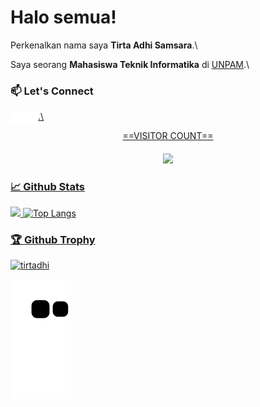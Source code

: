 # Halo semua! 

Perkenalkan nama saya **Tirta Adhi Samsara**.\

Saya seorang **Mahasiswa Teknik Informatika** di [UNPAM](https://unpam.ac.id/).\

### 📫 Let's Connect
<a href="https://linkedin.com/in/tirtaadhisamsara" target="_blank"><img align="left" alt="tirtadhi | LinkedIn" width="22px" src="https://github.com/Aakarsh-B/trying-repos/blob/master/linkedin.svg" />
<a href="https://instagram.com/tirtadhi" target="_blank"><img align="left" alt="tirtadhi | Instagram" width="22px" src="https://github.com/Aakarsh-B/trying-repos/blob/master/insta.svg" /> .\

  
<p align="center">==VISITOR COUNT==
  <h4 align="center">

  <img src="https://profile-counter.glitch.me/tirtadhi/count.svg" />

### 📈 Github Stats
<p align="left">
<a href="https://github.com/tirtadhi">
  <img src="https://github-readme-stats.vercel.app/api?username=tirtadhi&show_icons=true&theme=dracula&line_height=33" />
  <img src="https://github-readme-stats.vercel.app/api/top-langs/?username=tirtadhi&langs_count=10&theme=radical&count_private=true" src="https://github.com/anuraghazra/github-readme-stats" alt="Top Langs">
</p>
 

 ### 🏆 Github Trophy
  <p align="left"> <a href="https://github.com/ryo-ma/github-profile-trophy"><img src="https://github-profile-trophy.vercel.app/?username=tirtadhi&theme=discord" alt="tirtadhi" /></a> </p>

<img alt="github contribution snake animation" src="https://github.com/Carol42/Carol42/blob/output/github-contribution-grid-snake.svg">
